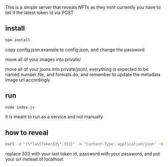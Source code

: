 This is a simple server that reveals NFTs as they mint
currently you have to tell it the latest token id via POST

## install

```bash
npm install
```

copy config.json.example to config.json, and change the password

move all of your images into private/

move all of your jsons into private/json/, everything is expected to be named number.file, and formats do, and remember to update the metadata image url accordingly

## run

```bash
node index.js
```

it is meant to run as a service and not manually

## how to reveal

```bash
curl -d "{\"lastTokenId\":333}" -H "Content-Type: application/json" -H "Authorization: password" -X POST http://localhost:3000/api/post/updateLastTokenId
```

replace 333 with your last token id, password with your password, and put your url instead of localhost